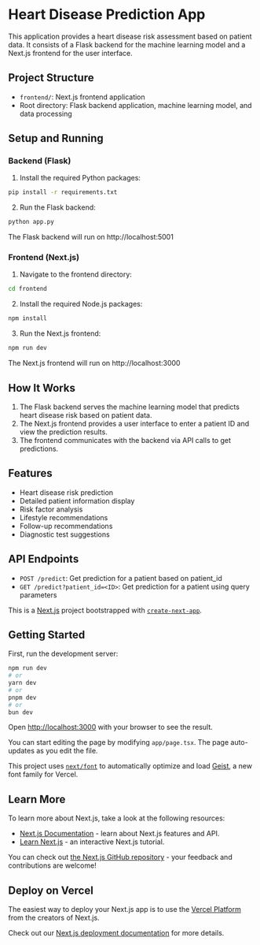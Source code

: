 # Heart Disease Prediction App

This application provides a heart disease risk assessment based on patient data. It consists of a Flask backend for the machine learning model and a Next.js frontend for the user interface.

## Project Structure

- `frontend/`: Next.js frontend application
- Root directory: Flask backend application, machine learning model, and data processing

## Setup and Running

### Backend (Flask)

1. Install the required Python packages:

```bash
pip install -r requirements.txt
```

2. Run the Flask backend:

```bash
python app.py
```

The Flask backend will run on http://localhost:5001

### Frontend (Next.js)

1. Navigate to the frontend directory:

```bash
cd frontend
```

2. Install the required Node.js packages:

```bash
npm install
```

3. Run the Next.js frontend:

```bash
npm run dev
```

The Next.js frontend will run on http://localhost:3000

## How It Works

1. The Flask backend serves the machine learning model that predicts heart disease risk based on patient data.
2. The Next.js frontend provides a user interface to enter a patient ID and view the prediction results.
3. The frontend communicates with the backend via API calls to get predictions.

## Features

- Heart disease risk prediction
- Detailed patient information display
- Risk factor analysis
- Lifestyle recommendations
- Follow-up recommendations
- Diagnostic test suggestions

## API Endpoints

- `POST /predict`: Get prediction for a patient based on patient_id
- `GET /predict?patient_id=<ID>`: Get prediction for a patient using query parameters

This is a [Next.js](https://nextjs.org) project bootstrapped with [`create-next-app`](https://nextjs.org/docs/app/api-reference/cli/create-next-app).

## Getting Started

First, run the development server:

```bash
npm run dev
# or
yarn dev
# or
pnpm dev
# or
bun dev
```

Open [http://localhost:3000](http://localhost:3000) with your browser to see the result.

You can start editing the page by modifying `app/page.tsx`. The page auto-updates as you edit the file.

This project uses [`next/font`](https://nextjs.org/docs/app/building-your-application/optimizing/fonts) to automatically optimize and load [Geist](https://vercel.com/font), a new font family for Vercel.

## Learn More

To learn more about Next.js, take a look at the following resources:

- [Next.js Documentation](https://nextjs.org/docs) - learn about Next.js features and API.
- [Learn Next.js](https://nextjs.org/learn) - an interactive Next.js tutorial.

You can check out [the Next.js GitHub repository](https://github.com/vercel/next.js) - your feedback and contributions are welcome!

## Deploy on Vercel

The easiest way to deploy your Next.js app is to use the [Vercel Platform](https://vercel.com/new?utm_medium=default-template&filter=next.js&utm_source=create-next-app&utm_campaign=create-next-app-readme) from the creators of Next.js.

Check out our [Next.js deployment documentation](https://nextjs.org/docs/app/building-your-application/deploying) for more details.
